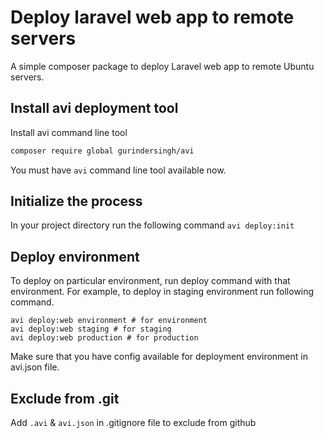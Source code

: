# Deploy laravel web app to remote servers

A simple composer package to deploy Laravel web app to remote Ubuntu servers.

## Install avi deployment tool
Install avi command line tool
```sh
composer require global gurindersingh/avi
```
You must have `avi` command line tool available now.

## Initialize the process
In your project directory run the following command
`avi deploy:init`

## Deploy environment
To deploy on particular environment, run deploy command with that environment.
For example, to deploy in staging environment run following command.
```shell
avi deploy:web environment # for environment
avi deploy:web staging # for staging
avi deploy:web production # for production
```
Make sure that you have config available for deployment environment in avi.json file.

## Exclude from .git
Add `.avi` & `avi.json` in .gitignore file to exclude from github 
